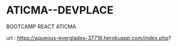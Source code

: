 # ATICMA--DEVPLACE
BOOTCAMP REACT ATICMA

url : https://aqueous-everglades-37718.herokuapp.com/index.php?
